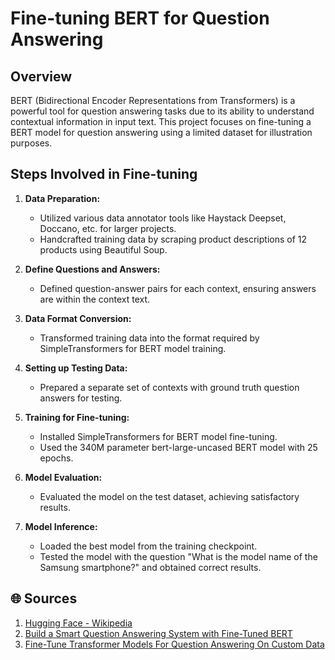 <!-- Project Overview -->
# Fine-tuning BERT for Question Answering

## Overview
BERT (Bidirectional Encoder Representations from Transformers) is a powerful tool for question answering tasks due to its ability to understand contextual information in input text. This project focuses on fine-tuning a BERT model for question answering using a limited dataset for illustration purposes.

## Steps Involved in Fine-tuning
1. **Data Preparation:**
   - Utilized various data annotator tools like Haystack Deepset, Doccano, etc. for larger projects.
   - Handcrafted training data by scraping product descriptions of 12 products using Beautiful Soup.

2. **Define Questions and Answers:**
   - Defined question-answer pairs for each context, ensuring answers are within the context text.

3. **Data Format Conversion:**
   - Transformed training data into the format required by SimpleTransformers for BERT model training.

4. **Setting up Testing Data:**
   - Prepared a separate set of contexts with ground truth question answers for testing.

5. **Training for Fine-tuning:**
   - Installed SimpleTransformers for BERT model fine-tuning.
   - Used the 340M parameter bert-large-uncased BERT model with 25 epochs.

6. **Model Evaluation:**
   - Evaluated the model on the test dataset, achieving satisfactory results.

7. **Model Inference:**
   - Loaded the best model from the training checkpoint.
   - Tested the model with the question "What is the model name of the Samsung smartphone?" and obtained correct results.

<!-- Sources -->
## 🌐 Sources
1. [Hugging Face - Wikipedia](https://en.wikipedia.org/wiki/Hugging_Face)
2. [Build a Smart Question Answering System with Fine-Tuned BERT](https://medium.com/saarthi-ai/build-a-smart-question-answering-system-with-fine-tuned-bert-b586e4cfa5f5)
3. [Fine-Tune Transformer Models For Question Answering On Custom Data](https://towardsdatascience.com/fine-tune-transformer-models-for-question-answering-on-custom-data-513eaac37a80)
</xml>
